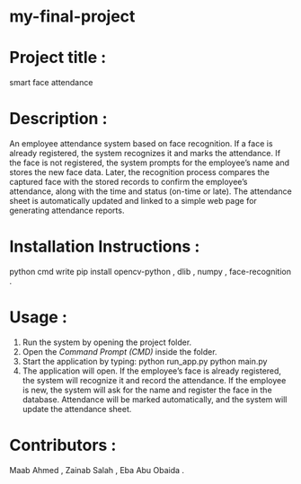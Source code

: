 # my-final-project
# Project title :
smart face attendance 
# Description : 
An employee attendance system based on face recognition.
If a face is already registered, the system recognizes it and marks the attendance.
If the face is not registered, the system prompts for the employee’s name and stores the new face data.
Later, the recognition process compares the captured face with the stored records to confirm the employee’s attendance, along with the time and status (on-time or late).
The attendance sheet is automatically updated and linked to a simple web page for generating attendance reports.
# Installation Instructions : 
python 
cmd write pip install opencv-python , dlib , numpy , face-recognition .
# Usage : 
1. Run the system by opening the project folder.  
2. Open the *Command Prompt (CMD)* inside the folder.  
3. Start the application by typing:
   python run_app.py 
   python main.py
4. The application will open.
If the employee’s face is already registered, the system will recognize it and record the attendance.
If the employee is new, the system will ask for the name and register the face in the database.
Attendance will be marked automatically, and the system will update the attendance sheet.
# Contributors :
Maab Ahmed , Zainab Salah , Eba Abu Obaida .




